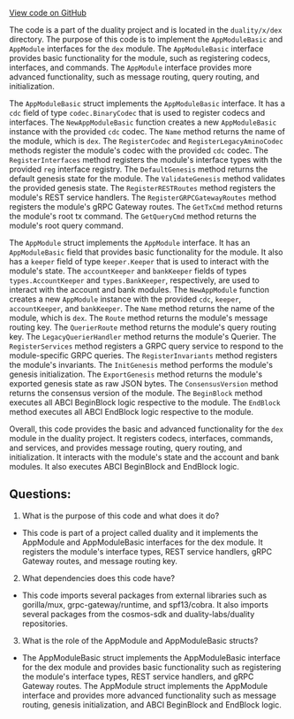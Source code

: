 [View code on GitHub](https://github.com/duality-labs/duality/dex/module.go)

The code is a part of the duality project and is located in the `duality/x/dex` directory. The purpose of this code is to implement the `AppModuleBasic` and `AppModule` interfaces for the `dex` module. The `AppModuleBasic` interface provides basic functionality for the module, such as registering codecs, interfaces, and commands. The `AppModule` interface provides more advanced functionality, such as message routing, query routing, and initialization.

The `AppModuleBasic` struct implements the `AppModuleBasic` interface. It has a `cdc` field of type `codec.BinaryCodec` that is used to register codecs and interfaces. The `NewAppModuleBasic` function creates a new `AppModuleBasic` instance with the provided `cdc` codec. The `Name` method returns the name of the module, which is `dex`. The `RegisterCodec` and `RegisterLegacyAminoCodec` methods register the module's codec with the provided `cdc` codec. The `RegisterInterfaces` method registers the module's interface types with the provided `reg` interface registry. The `DefaultGenesis` method returns the default genesis state for the module. The `ValidateGenesis` method validates the provided genesis state. The `RegisterRESTRoutes` method registers the module's REST service handlers. The `RegisterGRPCGatewayRoutes` method registers the module's gRPC Gateway routes. The `GetTxCmd` method returns the module's root tx command. The `GetQueryCmd` method returns the module's root query command.

The `AppModule` struct implements the `AppModule` interface. It has an `AppModuleBasic` field that provides basic functionality for the module. It also has a `keeper` field of type `keeper.Keeper` that is used to interact with the module's state. The `accountKeeper` and `bankKeeper` fields of types `types.AccountKeeper` and `types.BankKeeper`, respectively, are used to interact with the account and bank modules. The `NewAppModule` function creates a new `AppModule` instance with the provided `cdc`, `keeper`, `accountKeeper`, and `bankKeeper`. The `Name` method returns the name of the module, which is `dex`. The `Route` method returns the module's message routing key. The `QuerierRoute` method returns the module's query routing key. The `LegacyQuerierHandler` method returns the module's Querier. The `RegisterServices` method registers a GRPC query service to respond to the module-specific GRPC queries. The `RegisterInvariants` method registers the module's invariants. The `InitGenesis` method performs the module's genesis initialization. The `ExportGenesis` method returns the module's exported genesis state as raw JSON bytes. The `ConsensusVersion` method returns the consensus version of the module. The `BeginBlock` method executes all ABCI BeginBlock logic respective to the module. The `EndBlock` method executes all ABCI EndBlock logic respective to the module.

Overall, this code provides the basic and advanced functionality for the `dex` module in the duality project. It registers codecs, interfaces, commands, and services, and provides message routing, query routing, and initialization. It interacts with the module's state and the account and bank modules. It also executes ABCI BeginBlock and EndBlock logic.
## Questions: 
 1. What is the purpose of this code and what does it do?
- This code is part of a project called duality and it implements the AppModule and AppModuleBasic interfaces for the dex module. It registers the module's interface types, REST service handlers, gRPC Gateway routes, and message routing key.

2. What dependencies does this code have?
- This code imports several packages from external libraries such as gorilla/mux, grpc-gateway/runtime, and spf13/cobra. It also imports several packages from the cosmos-sdk and duality-labs/duality repositories.

3. What is the role of the AppModule and AppModuleBasic structs?
- The AppModuleBasic struct implements the AppModuleBasic interface for the dex module and provides basic functionality such as registering the module's interface types, REST service handlers, and gRPC Gateway routes. The AppModule struct implements the AppModule interface and provides more advanced functionality such as message routing, genesis initialization, and ABCI BeginBlock and EndBlock logic.